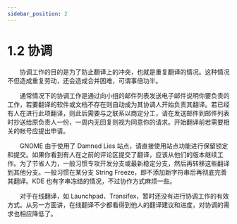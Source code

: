 ```yaml
---
sidebar_position: 2
---
```


# 1.2 协调

&emsp;&emsp;协调工作的目的是为了防止翻译上的冲突，也就是重复翻译的情况。这种情况不但造成重复劳动，还会造成合并困难，可谓事倍功半。

&emsp;&emsp;通常情况下的协调工作是通过向小组的邮件列表发送电子邮件说明你要负责的工作，若要翻译的软件或文档不存在则自动成为其协调人开始负责其翻译。若已经有人在进行此项翻译，则此后需要与之联系以商定分工，请在发送邮件到邮件列表时抄送给原负责人一份，一周内无回复则视为同意你的请求。开始翻译前若需要相关的帐号应提出申请。

&emsp;&emsp;GNOME 由于使用了 Damned Lies 站点，请直接使用站点功能进行保留锁定和提交。如果你看到有人在之前的评论区提交了翻译，应该从他们的版本继续工作。为了节省人力，一般习惯专攻开发分支或最新稳定分支，然后再转移这些翻译到其他分支。一般习惯在某分支 String Freeze，即不添加新字符串后再彻底完善其翻译。KDE 也有字串冻结的情况，不过协作方式麻烦一些。

&emsp;&emsp;对于在线翻译，如 Launchpad、Transifex，暂时还没有进行协调工作的有效方式。从另一方面讲，在线翻译不少都看得到他人的翻译建议和进度，对协调的需求也相应降低了。
